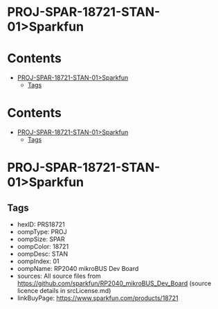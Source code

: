 
PROJ-SPAR-18721-STAN-01>Sparkfun
================================

Contents
========

* [PROJ-SPAR-18721-STAN-01>Sparkfun](#proj-spar-18721-stan-01sparkfun)
	* [Tags](#tags)

Contents
========

* [PROJ-SPAR-18721-STAN-01>Sparkfun](#proj-spar-18721-stan-01sparkfun)
	* [Tags](#tags)

# PROJ-SPAR-18721-STAN-01>Sparkfun

## Tags

- hexID: PRS18721
- oompType: PROJ
- oompSize: SPAR
- oompColor: 18721
- oompDesc: STAN
- oompIndex: 01
- oompName: RP2040 mikroBUS Dev Board
- sources: All source files from https://github.com/sparkfun/RP2040_mikroBUS_Dev_Board (source licence details in srcLicense.md)
- linkBuyPage: https://www.sparkfun.com/products/18721
